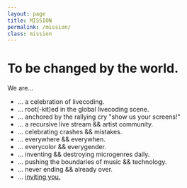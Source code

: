 ```yaml
---
layout: page
title: MISSION
permalink: /mission/
class: mission
---
```

# To be changed by the world.

We are...

- ... a celebration of livecoding.
- ... root(-kit)ed in the global livecoding scene.
- ... anchored by the rallying cry "show us your screens!"
- ... a recursive live stream && artist community.
- ... celebrating crashes && mistakes.
- ... everywhere && everywhen.
- ... everycolor && everygender.
- ... inventing && destroying microgenres daily.
- ... pushing the boundaries of music && technology.
- ... never ending && already over.
- ... [inviting you.](https://llllllll.co/t/45273)